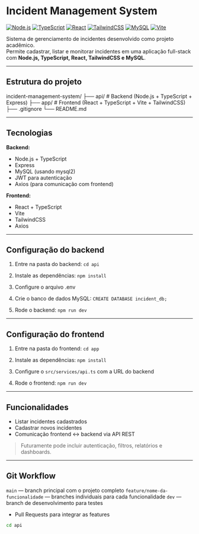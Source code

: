 # Incident Management System

[![Node.js](https://img.shields.io/badge/Node.js-339933?style=for-the-badge&logo=node.js&logoColor=white)](https://nodejs.org/)
[![TypeScript](https://img.shields.io/badge/TypeScript-3178C6?style=for-the-badge&logo=typescript&logoColor=white)](https://www.typescriptlang.org/)
[![React](https://img.shields.io/badge/React-61DAFB?style=for-the-badge&logo=react&logoColor=black)](https://reactjs.org/)
[![TailwindCSS](https://img.shields.io/badge/TailwindCSS-06B6D4?style=for-the-badge&logo=tailwind-css&logoColor=white)](https://tailwindcss.com/)
[![MySQL](https://img.shields.io/badge/MySQL-4479A1?style=for-the-badge&logo=mysql&logoColor=white)](https://www.mysql.com/)
[![Vite](https://img.shields.io/badge/Vite-646CFF?style=for-the-badge&logo=vite&logoColor=white)](https://vitejs.dev/)

Sistema de gerenciamento de incidentes desenvolvido como projeto acadêmico.  
Permite cadastrar, listar e monitorar incidentes em uma aplicação full-stack com **Node.js, TypeScript, React, TailwindCSS e MySQL**.

---

##  Estrutura do projeto

incident-management-system/
├── api/ # Backend (Node.js + TypeScript + Express)
├── app/ # Frontend (React + TypeScript + Vite + TailwindCSS)
├── .gitignore
└── README.md


---

##  Tecnologias

**Backend:**

- Node.js + TypeScript  
- Express  
- MySQL (usando mysql2)  
- JWT para autenticação  
- Axios (para comunicação com frontend)

**Frontend:**

- React + TypeScript  
- Vite  
- TailwindCSS  
- Axios

---

##  Configuração do backend

1. Entre na pasta do backend:
```cd api```

2. Instale as dependências:
```npm install```

3. Configure o arquivo .env
4. Crie o banco de dados MySQL:
```CREATE DATABASE incident_db;```

5. Rode o backend:
```npm run dev```

---

## Configuração do frontend

1. Entre na pasta do frontend:
```cd app```

2. Instale as dependências:
```npm install```

3. Configure o `src/services/api.ts` com a URL do backend
4. Rode o frontend:
```npm run dev```

---

 ## Funcionalidades

- Listar incidentes cadastrados
- Cadastrar novos incidentes
- Comunicação frontend ↔ backend via API REST
> Futuramente pode incluir autenticação, filtros, relatórios e dashboards.

---

## Git Workflow

`main` — branch principal com o projeto completo
`feature/nome-da-funcionalidade` — branches individuais para cada funcionalidade
`dev` — branch de desenvolvimento para testes
- Pull Requests para integrar as features



```bash
cd api
